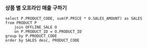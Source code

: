 ### 상품 별 오프라인 매출 구하기

```mysql
select P.PRODUCT_CODE, sum(P.PRICE * O.SALES_AMOUNT) as SALES
from PRODUCT P
    join OFFLINE_SALE O
    on P.PRODUCT_ID = O.PRODUCT_ID
group by P.PRODUCT_CODE
order by SALES desc, PRODUCT_CODE
```

